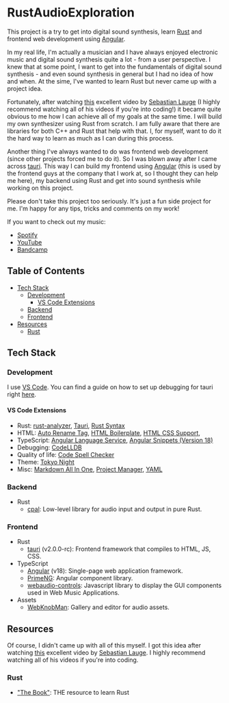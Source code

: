 # RustAudioExploration <!-- omit in toc -->

This project is a try to get into digital sound synthesis, learn [Rust](https://www.rust-lang.org/) and frontend web development using [Angular](https://angular.dev/).

In my real life, I'm actually a musician and I have always enjoyed electronic music and digital sound synthesis quite a lot - from a user perspective.
I knew that at some point, I want to get into the fundamentals of digital sound synthesis - and even sound synthesis in general but I had no idea of how and when.
At the sime, I've wanted to learn Rust but never came up with a project idea.

Fortunately, after watching [this](https://youtu.be/iA6wRgwl7k0) excellent video by [Sebastian Lauge](https://www.youtube.com/@SebastianLague) (I highly recommend watching all of his videos if you're into coding!) it became quite obvious to me how I can achieve all of my goals at the same time. I will build my own synthesizer using Rust from scratch. I am fully aware that there are libraries for both C++ and Rust that help with that. I, for myself, want to do it the hard way to learn as much as I can during this process.

Another thing I've always wanted to do was frontend web development (since other projects forced me to do it). So I was blown away after I came across [tauri](https://tauri.app/). This way I can build my frontend using [Angular](https://angular.dev/) (this is used by the frontend guys at the company that I work at, so I thought they can help me here), my backend using Rust and get into sound synthesis while working on this project.

Please don't take this project too seriously. It's just a fun side project for me. I'm happy for any tips, tricks and comments on my work!

If you want to check out my music:

- [Spotify](https://open.spotify.com/artist/7sqTmMbUpkrMB4thBUrah7?si=o70wji4GTDaF-tuC-Bh9YA)
- [YouTube](https://www.youtube.com/@antistereov)
- [Bandcamp](https://stereov.bandcamp.com/follow_me)

## Table of Contents <!-- omit in toc -->

- [Tech Stack](#tech-stack)
  - [Development](#development)
    - [VS Code Extensions](#vs-code-extensions)
  - [Backend](#backend)
  - [Frontend](#frontend)
- [Resources](#resources)
  - [Rust](#rust)

## Tech Stack

### Development

I use [VS Code](https://code.visualstudio.com/). You can find a guide on how to set up debugging for tauri right [here](https://tauri.app/v1/guides/debugging/vs-code/).

#### VS Code Extensions

- Rust: [rust-analyzer](https://marketplace.visualstudio.com/items?itemName=rust-lang.rust-analyzer), [Tauri](https://marketplace.visualstudio.com/items?itemName=tauri-apps.tauri-vscode), [Rust Syntax](https://marketplace.visualstudio.com/items?itemName=dustypomerleau.rust-syntax)
- HTML: [Auto Rename Tag](https://marketplace.visualstudio.com/items?itemName=formulahendry.auto-rename-tag), [HTML Boilerplate](https://marketplace.visualstudio.com/items?itemName=sidthesloth.html5-boilerplate), [HTML CSS Support](https://marketplace.visualstudio.com/items?itemName=ecmel.vscode-html-css),
- TypeScript: [Angular Language Service](https://marketplace.visualstudio.com/items?itemName=Angular.ng-template), [Angular Snippets (Version 18)](https://marketplace.visualstudio.com/items?itemName=johnpapa.Angular2)
- Debugging: [CodeLLDB](https://marketplace.visualstudio.com/items?itemName=vadimcn.vscode-lldb)
- Quality of life: [Code Spell Checker](https://marketplace.visualstudio.com/items?itemName=streetsidesoftware.code-spell-checker)
- Theme: [Tokyo Night](https://marketplace.visualstudio.com/items?itemName=enkia.tokyo-night)
- Misc: [Markdown All In One](https://marketplace.visualstudio.com/items?itemName=yzhang.markdown-all-in-one), [Project Manager](https://marketplace.visualstudio.com/items?itemName=alefragnani.project-manager), [YAML](https://marketplace.visualstudio.com/items?itemName=redhat.vscode-yaml)

### Backend

- Rust
  - [cpal](https://github.com/RustAudio/cpal): Low-level library for audio input and output in pure Rust.

### Frontend

- Rust
  - [tauri](https://tauri.app/) (v2.0.0-rc): Frontend framework that compiles to HTML, JS, CSS.
- TypeScript
  - [Angular](https://angular.dev/) (v18): Single-page web application framework.
  - [PrimeNG](https://primeng.org/): Angular component library.
  - [webaudio-controls](https://g200kg.github.io/webaudio-controls/docs/index.html): Javascript library to display the GUI components used in Web Music Applications.
- Assets
  - [WebKnobMan](https://www.g200kg.com/en/webknobman/gallery.php): Gallery and editor for audio assets.

## Resources

Of course, I didn't came up with all of this myself. I got this idea after watching [this](https://youtu.be/iA6wRgwl7k0?si=PPIlMKW-fFX2J7T-) excellent video by [Sebastian Lauge](https://www.youtube.com/@SebastianLague). I highly recommend watching all of his videos if you're into coding.

### Rust

- ["The Book"](https://doc.rust-lang.org/stable/book/): THE resource to learn Rust

